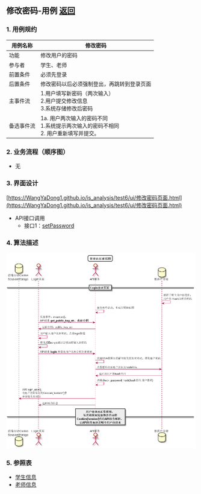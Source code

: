 ## 修改密码-用例 [返回](../README.md)

### 1. 用例规约

用例名称 | 修改密码
---|---
功能 | 修改用户的密码
参与者 | 学生、老师
前置条件 | 必须先登录
后置条件 | 修改密码以后必须强制登出，再跳转到登录页面
主事件流 | 1.用户填写新密码（两次输入）<br>2.用户提交修改信息 <br>3.系统存储修改后密码 
备选事件流 | 1a. 用户两次输入的密码不同    <br>1.系统提示两次输入的密码不相同   <br>2. 用户重新填写并提交。

### 2. 业务流程（顺序图）
- 无

### 3. 界面设计

[https://WangYaDong1.github.io/is_analysis/test6/ui/修改密码页面.html](https://WangYaDong1.github.io/is_analysis/test6/ui/修改密码页面.html)



- API接口调用
    - 接口1：[setPassword](../接口/setPassword.md)
    

### 4. 算法描述
![](./images/修改密码算法描述.png)

### 5. 参照表
- [学生信息](../数据库设计.md)
- [老师信息](../数据库设计.md)

